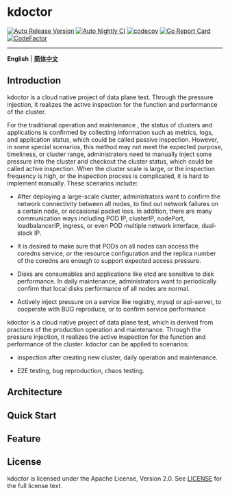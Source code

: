 # kdoctor
[![Auto Release Version](https://github.com/kdoctor-io/kdoctor/actions/workflows/auto-release.yaml/badge.svg)](https://github.com/kdoctor-io/kdoctor/actions/workflows/auto-release.yaml)
[![Auto Nightly CI](https://github.com/kdoctor-io/kdoctor/actions/workflows/auto-nightly-ci.yaml/badge.svg)](https://github.com/kdoctor-io/kdoctor/actions/workflows/auto-nightly-ci.yaml)
[![codecov](https://codecov.io/gh/kdoctor-io/kdoctor/branch/main/graph/badge.svg?token=rLmsuiBLM2)](https://codecov.io/gh/kdoctor-io/kdoctor)
[![Go Report Card](https://goreportcard.com/badge/github.com/kdoctor-io/kdoctor)](https://goreportcard.com/report/github.com/kdoctor-io/kdoctor)
[![CodeFactor](https://www.codefactor.io/repository/github/kdoctor-io/kdoctor/badge)](https://www.codefactor.io/repository/github/kdoctor-io/kdoctor)

***

**English** | [**简体中文**](./README-zh_CN.md)

## Introduction

kdoctor is a cloud native project of data plane test. Through the pressure injection, it realizes the active inspection for the function and performance of the cluster.

For the traditional operation and maintenance , the status of clusters and applications is confirmed by collecting information such as metrics, logs, and application status, 
which could be called passive inspection. However, in some special scenarios, this method may not meet the expected purpose, timeliness, or cluster range, 
administrators need to manually inject some pressure into the cluster and checkout the cluster status, which could be called active inspection. 
When the cluster scale is large, or the inspection frequency is high, or the inspection process is complicated, it is hard to implement  manually. These scenarios include:

* After deploying a large-scale cluster, administrators want to confirm the network connectivity between all nodes, to find out network failures on a certain 
    node, or occasional packet loss. In addition, there are many communication ways including POD IP, clusterIP, nodePort, loadbalancerIP, ingress, or even POD multiple network interface, dual-stack IP.

* It is desired to make sure that PODs on all nodes can access the coredns service, or the resource configuration and the replica number of the coredns are enough to support expected access pressure.

* Disks are consumables and applications like etcd are sensitive to disk performance. In daily maintenance, administrators want to periodically confirm that local disks performance of all nodes are normal.

* Actively inject pressure on a service like registry, mysql or api-server, to cooperate with BUG reproduce, or to confirm service performance

kdoctor is a cloud native project of data plane test, which is derived from practices of the production operation and maintenance. Through the pressure injection, it realizes the active inspection for the function and performance of the cluster. kdoctor can be applied to scenarios:

* inspection after creating new cluster, daily operation and maintenance. 

* E2E testing, bug reproduction, chaos testing.

## Architecture

## Quick Start

## Feature

## License

kdoctor is licensed under the Apache License, Version 2.0. See [LICENSE](./LICENSE) for the full license text.

